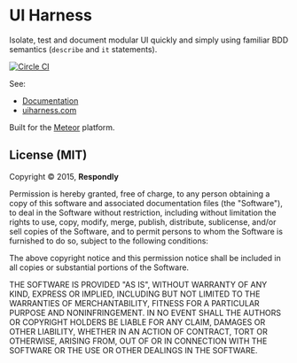 # UI Harness
Isolate, test and document modular UI quickly and simply
using familiar BDD semantics (`describe` and `it` statements).

[![Circle CI](https://circleci.com/gh/Respondly/meteor-ui-harness.svg?style=svg)](https://circleci.com/gh/Respondly/meteor-ui-harness)

See:
 - [Documentation](https://github.com/Respondly/meteor-ui-harness/tree/master/docs)
 - [uiharness.com](http://www.uiharness.com/)


 Built for the [Meteor](http://meteor.com/) platform.




## License (MIT)

Copyright © 2015, **Respondly**

Permission is hereby granted, free of charge, to any person obtaining a copy
of this software and associated documentation files (the "Software"), to deal
in the Software without restriction, including without limitation the rights
to use, copy, modify, merge, publish, distribute, sublicense, and/or sell
copies of the Software, and to permit persons to whom the Software is
furnished to do so, subject to the following conditions:

The above copyright notice and this permission notice shall be included in
all copies or substantial portions of the Software.

THE SOFTWARE IS PROVIDED "AS IS", WITHOUT WARRANTY OF ANY KIND, EXPRESS OR
IMPLIED, INCLUDING BUT NOT LIMITED TO THE WARRANTIES OF MERCHANTABILITY,
FITNESS FOR A PARTICULAR PURPOSE AND NONINFRINGEMENT. IN NO EVENT SHALL THE
AUTHORS OR COPYRIGHT HOLDERS BE LIABLE FOR ANY CLAIM, DAMAGES OR OTHER
LIABILITY, WHETHER IN AN ACTION OF CONTRACT, TORT OR OTHERWISE, ARISING FROM,
OUT OF OR IN CONNECTION WITH THE SOFTWARE OR THE USE OR OTHER DEALINGS IN
THE SOFTWARE.
